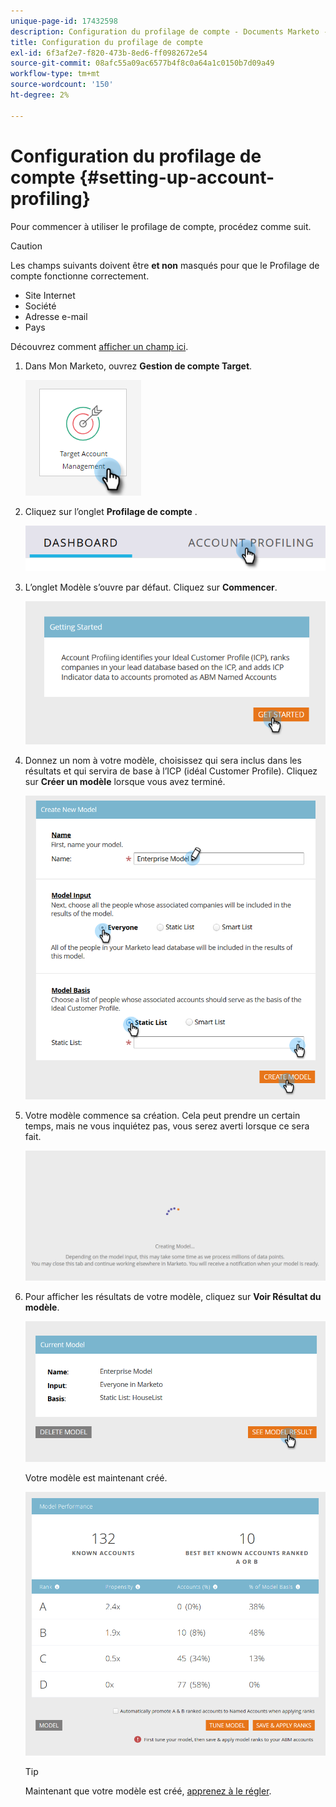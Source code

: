 ```yaml
---
unique-page-id: 17432598
description: Configuration du profilage de compte - Documents Marketo - Documentation du produit
title: Configuration du profilage de compte
exl-id: 6f3af2e7-f820-473b-8ed6-ff0982672e54
source-git-commit: 08afc55a09ac6577b4f8c0a64a1c0150b7d09a49
workflow-type: tm+mt
source-wordcount: '150'
ht-degree: 2%

---
```


# Configuration du profilage de compte {#setting-up-account-profiling}

Pour commencer à utiliser le profilage de compte, procédez comme suit.

>[!CAUTION]
>
>Les champs suivants doivent être **et non** masqués pour que le Profilage de compte fonctionne correctement.
>
>* Site Internet
>* Société
>* Adresse e-mail
>* Pays

>
>
Découvrez comment [afficher un champ ici](/help/marketo/product-docs/administration/field-management/hide-and-unhide-a-field.md#unhide-a-field).

1. Dans Mon Marketo, ouvrez **Gestion de compte Target**.

   ![](assets/setting-up-account-profiling-1.png)

1. Cliquez sur l’onglet **Profilage de compte** .

   ![](assets/two-1.png)

1. L’onglet Modèle s’ouvre par défaut. Cliquez sur **Commencer**.

   ![](assets/three.png)

1. Donnez un nom à votre modèle, choisissez qui sera inclus dans les résultats et qui servira de base à l’ICP (idéal Customer Profile). Cliquez sur **Créer un modèle** lorsque vous avez terminé.

   ![](assets/four.png)

1. Votre modèle commence sa création. Cela peut prendre un certain temps, mais ne vous inquiétez pas, vous serez averti lorsque ce sera fait.

   ![](assets/five.png)

1. Pour afficher les résultats de votre modèle, cliquez sur **Voir Résultat du modèle**.

   ![](assets/six.png)

   Votre modèle est maintenant créé.

   ![](assets/seven.png)

   >[!TIP]
   >
   >Maintenant que votre modèle est créé, [apprenez à le régler](/help/marketo/product-docs/target-account-management/account-profiling/account-profiling-ranking-and-tuning.md).
